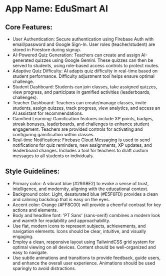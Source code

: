 # **App Name**: EduSmart AI

## Core Features:

- User Authentication: Secure authentication using Firebase Auth with email/password and Google Sign-In. User roles (teacher/student) are stored in Firestore during signup.
- AI-Powered Quiz Generation: Teachers can create and assign AI-generated quizzes using Google Gemini. These quizzes can then be served to students, using role-based access controls to protect routes.
- Adaptive Quiz Difficulty: AI adapts quiz difficulty in real-time based on student performance. Difficulty adjustment tool helps ensure optimal challenge.
- Student Dashboard: Students can join classes, take assigned quizzes, view progress, and participate in gamified activities (leaderboards, challenges).
- Teacher Dashboard: Teachers can create/manage classes, invite students, assign quizzes, track progress, view analytics, and access an AI assistant for recommendations.
- Gamified Learning: Gamification features include XP points, badges, streak bonuses, leaderboards, and challenges to enhance student engagement. Teachers are provided controls for activating and configuring gamification within classes.
- Real-time Notifications: Firebase Cloud Messaging is used to send notifications for quiz reminders, new assignments, XP updates, and leaderboard changes. Includes a tool for teachers to draft custom messages to all students or individuals.

## Style Guidelines:

- Primary color: A vibrant blue (#29ABE2) to evoke a sense of trust, intelligence, and modernity, aligning with the educational context.  
- Background color: Light, desaturated blue (#E5F6FD) provides a clean and calming backdrop that is easy on the eyes.
- Accent color: Orange (#FF8C00) will provide a cheerful contrast for key actions and elements.
- Body and headline font: 'PT Sans' (sans-serif) combines a modern look and warmth for readability and approachability.
- Use flat, modern icons to represent subjects, achievements, and navigation elements. Icons should be clear, intuitive, and visually engaging.
- Employ a clean, responsive layout using TailwindCSS grid system for optimal viewing on all devices. Content should be well-organized and easy to navigate.
- Use subtle animations and transitions to provide feedback, guide users, and enhance the overall user experience. Animations should be used sparingly to avoid distractions.